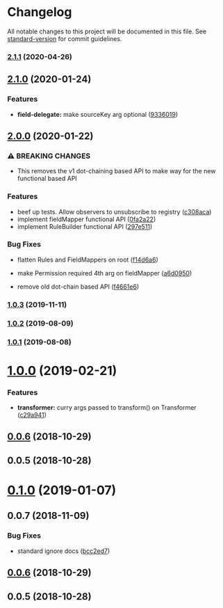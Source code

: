 # Changelog

All notable changes to this project will be documented in this file. See [standard-version](https://github.com/conventional-changelog/standard-version) for commit guidelines.

### [2.1.1](https://github.com/TillaTheHun0/tilla/compare/v2.1.0...v2.1.1) (2020-04-26)

## [2.1.0](https://github.com/TillaTheHun0/tilla/compare/v2.0.0...v2.1.0) (2020-01-24)


### Features

* **field-delegate:** make sourceKey arg optional ([9336019](https://github.com/TillaTheHun0/tilla/commit/9336019314bc992aa649cfa9c72c618719082b2e))

## [2.0.0](https://github.com/TillaTheHun0/tilla/compare/v1.0.3...v2.0.0) (2020-01-22)


### ⚠ BREAKING CHANGES

* This removes the v1 dot-chaining based API to make way for the new functional based API

### Features

* beef up tests. Allow observers to unsubscribe to registry ([c308aca](https://github.com/TillaTheHun0/tilla/commit/c308aca57c570d897f315dea6f49c6f514f07dc2))
* implement fieldMapper functional API ([0fa2a22](https://github.com/TillaTheHun0/tilla/commit/0fa2a22481ba29a4c5a3275dc502e49cbfa5de01))
* implement RuleBuilder functional API ([297e511](https://github.com/TillaTheHun0/tilla/commit/297e511b1d86aff47515a6331dda1783099cfcea))


### Bug Fixes

* flatten Rules and FieldMappers on root ([f14d6a6](https://github.com/TillaTheHun0/tilla/commit/f14d6a69d4e0f6aa05b0e24a1120b3109ba8d341))
* make Permission required 4th arg on fieldMapper ([a6d0950](https://github.com/TillaTheHun0/tilla/commit/a6d0950bbbbd3efa849e27b89c60cf83903946aa))


* remove old dot-chain based API ([f4661e6](https://github.com/TillaTheHun0/tilla/commit/f4661e6bff80477055e20126d9750cdaebcc3bb0))

### [1.0.3](https://github.com/TillaTheHun0/tilla/compare/v1.0.2...v1.0.3) (2019-11-11)

### [1.0.2](https://github.com/TillaTheHun0/tilla/compare/v1.0.1...v1.0.2) (2019-08-09)

### [1.0.1](https://github.com/TillaTheHun0/tilla/compare/v1.0.0...v1.0.1) (2019-08-08)

<a name="1.0.0"></a>
# [1.0.0](https://github.com/TillaTheHun0/tilla/compare/v0.0.7...v1.0.0) (2019-02-21)


### Features

* **transformer:** curry args passed to transform() on Transformer ([c29a941](https://github.com/TillaTheHun0/tilla/commit/c29a941))



<a name="0.0.6"></a>
## [0.0.6](https://github.com/TillaTheHun0/tilla/compare/v0.0.5...v0.0.6) (2018-10-29)



<a name="0.0.5"></a>
## 0.0.5 (2018-10-28)



<a name="0.1.0"></a>
# [0.1.0](https://github.com/TillaTheHun0/tilla/compare/v0.0.7...v0.1.0) (2019-01-07)



<a name="0.0.7"></a>
## 0.0.7 (2018-11-09)


### Bug Fixes

* standard ignore docs ([bcc2ed7](https://github.com/TillaTheHun0/tilla/commit/bcc2ed7))


<a name="0.0.6"></a>
## [0.0.6](https://github.com/TillaTheHun0/tilla/compare/v0.0.5...v0.0.6) (2018-10-29)


<a name="0.0.5"></a>
## 0.0.5 (2018-10-28)
